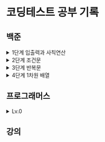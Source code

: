 # 코딩테스트 공부 기록

## 백준

<details>
  <summary>1단계 입출력과 사칙연산</summary>

- [2557 Hello World](./%EB%B0%B1%EC%A4%80/2557.md)
- [1000 A+B](./%EB%B0%B1%EC%A4%80/1000.md)
- [1001 A-B](./%EB%B0%B1%EC%A4%80/1001.md)
- [10998 AxB](./%EB%B0%B1%EC%A4%80/10998.md)
- [1008 A/B](./%EB%B0%B1%EC%A4%80/1008.md)
- [10869 사칙연산](./%EB%B0%B1%EC%A4%80/10869.md)
- [10926 ??!](./%EB%B0%B1%EC%A4%80/10926.md)
- [18108 1998년생인 내가 태국에서는 2541년생?!](./%EB%B0%B1%EC%A4%80/18108.md)
- [10430 나머지](./%EB%B0%B1%EC%A4%80/10430.md)
- [11382 꼬마 정민](./%EB%B0%B1%EC%A4%80/11382.md)
- [10171 고양이](./%EB%B0%B1%EC%A4%80/10171.md)
- [10172 개](./%EB%B0%B1%EC%A4%80/10172.md)
</details>

<details>
  <summary>2단계 조건문</summary>

- [1330 두 수 비교하기](./%EB%B0%B1%EC%A4%80/1330.md)
- [9498 시험 성적](./%EB%B0%B1%EC%A4%80/9498.md)
- [2753 윤년](./%EB%B0%B1%EC%A4%80/2753.md)
- [14681 사분면 고르기](./%EB%B0%B1%EC%A4%80/14681.md)
- [2884 알람 시계](./%EB%B0%B1%EC%A4%80/2884.md)
- [2525 오븐 시계](./%EB%B0%B1%EC%A4%80/2525.md)
- [2480 주사위 세개](./%EB%B0%B1%EC%A4%80/2480.md)
</details>

<details>
  <summary>3단계 반복문</summary>

- [2739 구구단](./%EB%B0%B1%EC%A4%80/2739.md)
- [10950 A+B - 3](./%EB%B0%B1%EC%A4%80/10950.md)
- [8393 합](./%EB%B0%B1%EC%A4%80/8393.md)
- [25304 영수증](./%EB%B0%B1%EC%A4%80/25304.md)
- [25314 코딩은 체육과목 입니다](./%EB%B0%B1%EC%A4%80/25314.md)
- [15552 빠른 A+B](./%EB%B0%B1%EC%A4%80/15552.md)
- [11021 A+B - 7](./%EB%B0%B1%EC%A4%80/11021.md)
- [11022 A+B - 8](./%EB%B0%B1%EC%A4%80/11022.md)
- [2438 별 찍기 - 1](./%EB%B0%B1%EC%A4%80/2438.md)
- [2439 별 찍기 - 2](./%EB%B0%B1%EC%A4%80/2439.md)
- [10952 A+B - 5](./%EB%B0%B1%EC%A4%80/10952.md)
- [10951 A+B - 4](./%EB%B0%B1%EC%A4%80/10951.md)
</details>

<details>
  <summary>4단계 1차원 배열</summary>

- [10807 개수 세기](./%EB%B0%B1%EC%A4%80/10807.md)
- [10871 X보다 작은 수](./%EB%B0%B1%EC%A4%80/10871.md)
- [10818 최소, 최대](./%EB%B0%B1%EC%A4%80/10818.md)
- [2562 최댓값](./%EB%B0%B1%EC%A4%80/2562.md)
- [10810 공 넣기](./%EB%B0%B1%EC%A4%80/10810.md)
- [10813 공 바꾸기](./%EB%B0%B1%EC%A4%80/10813.md)
- [5597 과제 안 내신 분..?](./%EB%B0%B1%EC%A4%80/5597.md)
- [3052 나머지](./%EB%B0%B1%EC%A4%80/3052.md)
- [10811 바구니 뒤집기](./%EB%B0%B1%EC%A4%80/10811.md)
- [1546 평균](./%EB%B0%B1%EC%A4%80/1546.md)
</details>

## 프로그래머스

<details>
  <summary>Lv.0</summary>

- [n의 배수](./프로그래머스/lv0/181937.md)
</details>

## 강의